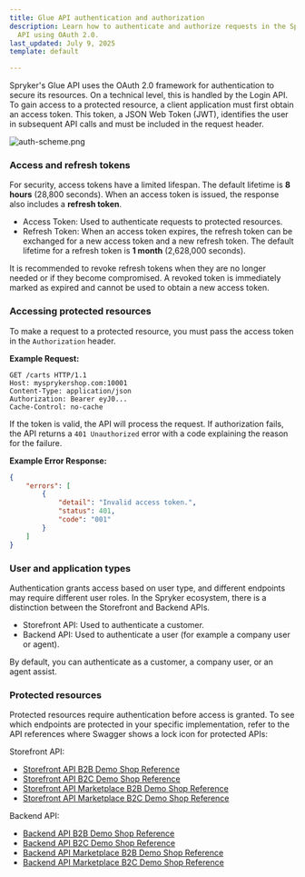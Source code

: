 ```yaml
---
title: Glue API authentication and authorization
description: Learn how to authenticate and authorize requests in the Spryker Backend
  API using OAuth 2.0.
last_updated: July 9, 2025
template: default

---
```



Spryker's Glue API uses the OAuth 2.0 framework for authentication to secure its resources. On a technical level, this is handled by the Login API. To gain access to a protected resource, a client application must first obtain an access token. This token, a JSON Web Token (JWT), identifies the user in subsequent API calls and must be included in the request header.

![auth-scheme.png](https://spryker.s3.eu-central-1.amazonaws.com/docs/Glue+API/Glue+API+Storefront+Guides/Authentication+and+Authorization/auth-scheme+%281%29.png)


### Access and refresh tokens

For security, access tokens have a limited lifespan. The default lifetime is **8 hours** (28,800 seconds). When an access token is issued, the response also includes a **refresh token**.

- Access Token: Used to authenticate requests to protected resources.
- Refresh Token: When an access token expires, the refresh token can be exchanged for a new access token and a new refresh token. The default lifetime for a refresh token is **1 month** (2,628,000 seconds).

It is recommended to revoke refresh tokens when they are no longer needed or if they become compromised. A revoked token is immediately marked as expired and cannot be used to obtain a new access token.


### Accessing protected resources

To make a request to a protected resource, you must pass the access token in the `Authorization` header.

**Example Request:**

```http
GET /carts HTTP/1.1
Host: mysprykershop.com:10001
Content-Type: application/json
Authorization: Bearer eyJ0...
Cache-Control: no-cache
```

If the token is valid, the API will process the request. If authorization fails, the API returns a `401 Unauthorized` error with a code explaining the reason for the failure.

**Example Error Response:**

```json
{
    "errors": [
        {
            "detail": "Invalid access token.",
            "status": 401,
            "code": "001"
        }
    ]
}
```


### User and application types

Authentication grants access based on user type, and different endpoints may require different user roles. In the Spryker ecosystem, there is a distinction between the Storefront and Backend APIs.

- Storefront API: Used to authenticate a customer.
- Backend API: Used to authenticate a user (for example a company user or agent).

By default, you can authenticate as a customer, a company user, or an agent assist.

### Protected resources

Protected resources require authentication before access is granted. To see which endpoints are protected in your specific implementation, refer to the API references where Swagger shows a lock icon for protected APIs:

Storefront API:
- [Storefront API B2B Demo Shop Reference](/docs/integrations/spryker-glue-api/api-references/storefront-api/storefront-api-b2b-demo-shop-reference.html)
- [Storefront API B2C Demo Shop Reference](/docs/integrations/spryker-glue-api/api-references/storefront-api/storefront-api-b2c-demo-shop-reference.html)
- [Storefront API Marketplace B2B Demo Shop Reference](/docs/integrations/spryker-glue-api/api-references/storefront-api/storefront-api-marketplace-b2b-demo-shop-reference.html)
- [Storefront API Marketplace B2C Demo Shop Reference](/docs/integrations/spryker-glue-api/api-references/storefront-api/storefront-api-marketplace-b2c-demo-shop-reference.html)

Backend API:
- [Backend API B2B Demo Shop Reference](/docs/integrations/spryker-glue-api/api-references/backend-api/backend-api-b2b-demo-shop-reference.html)
- [Backend API B2C Demo Shop Reference](/docs/integrations/spryker-glue-api/api-references/backend-api/backend-api-b2c-demo-shop-reference.html)
- [Backend API Marketplace B2B Demo Shop Reference](/docs/integrations/spryker-glue-api/api-references/backend-api/backend-api-marketplace-b2b-demo-shop-reference.html)
- [Backend API Marketplace B2C Demo Shop Reference](/docs/integrations/spryker-glue-api/api-references/backend-api/backend-api-marketplace-b2c-demo-shop-reference.html)

